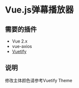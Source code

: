# Vue.js弹幕播放器  

## 需要的插件  
* Vue 2.x
* vue-axios
* [Vuetify](https://vuetifyjs.com/)

## 说明
修改主体颜色请参考Vuetify Theme